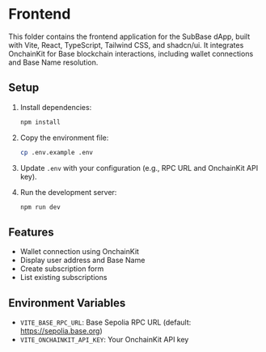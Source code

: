# Frontend

This folder contains the frontend application for the SubBase dApp, built with Vite, React, TypeScript, Tailwind CSS, and shadcn/ui. It integrates OnchainKit for Base blockchain interactions, including wallet connections and Base Name resolution.

## Setup

1. Install dependencies:
   ```bash
   npm install
   ```

2. Copy the environment file:
   ```bash
   cp .env.example .env
   ```

3. Update `.env` with your configuration (e.g., RPC URL and OnchainKit API key).

4. Run the development server:
   ```bash
   npm run dev
   ```

## Features

- Wallet connection using OnchainKit
- Display user address and Base Name
- Create subscription form
- List existing subscriptions

## Environment Variables

- `VITE_BASE_RPC_URL`: Base Sepolia RPC URL (default: https://sepolia.base.org)
- `VITE_ONCHAINKIT_API_KEY`: Your OnchainKit API key
